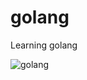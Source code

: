 # golang
Learning golang

![golang](https://github.com/user-attachments/assets/adf44975-31ab-472e-b1aa-cf11366388b2)
